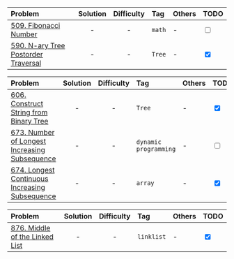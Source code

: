 | Problem | Solution | Difficulty | Tag | Others | TODO |
| :-------- | :-----: |     :----:     |      :----     |     :----    |   :----   |
| [509. Fibonacci Number](https://leetcode.com/problems/fibonacci-number/)  | - | - | ```math``` | - | <input type="checkbox"> |
| [590. N-ary Tree Postorder Traversal]()  | - | - | ```Tree``` | - | <input type="checkbox" checked="checked"> |

| Problem | Solution | Difficulty | Tag | Others | TODO |
| :-------- | :-----: |     :----:     |      :----     |     :----    |   :----   |
| [606. Construct String from Binary Tree](https://leetcode.com/problems/construct-string-from-binary-tree/)  | - | - | ```Tree``` | - | <input type="checkbox" checked="checked"> |
| [673. Number of Longest Increasing Subsequence](https://leetcode.com/problems/number-of-longest-increasing-subsequence/)  | - | - | ```dynamic programming``` | - | <input type="checkbox"> |
| [674. Longest Continuous Increasing Subsequence](https://leetcode.com/problems/longest-continuous-increasing-subsequence/)  | - | - | ```array``` | - | <input type="checkbox" checked="checked"> |



| Problem | Solution | Difficulty | Tag | Others | TODO |
| :-------- | :-----: |     :----:     |      :----     |     :----    |   :----   |
| [876. Middle of the Linked List](https://leetcode.com/problems/middle-of-the-linked-list/)  | - | - | ```linklist``` | - | <input type="checkbox" checked="checked"> |